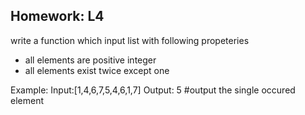 ## Homework: L4 

write a function which input list with following propeteries

- all elements are positive integer 
- all elements exist twice except one

Example:
Input:[1,4,6,7,5,4,6,1,7]
Output: 5 #output the single occured element 

